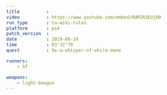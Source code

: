 ```yaml
---
title          :
video          : https://www.youtube.com/embed/RUMJR3EUjD0
run_type       : ta-wiki-rules
platform       : ps4
patch_version  : 
date           : 2019-08-19
time           : 03'32"70
quest          : 9★-a-whisper-of-white-mane

runners:
    - hf

weapons:
    - light-bowgun
---
```

